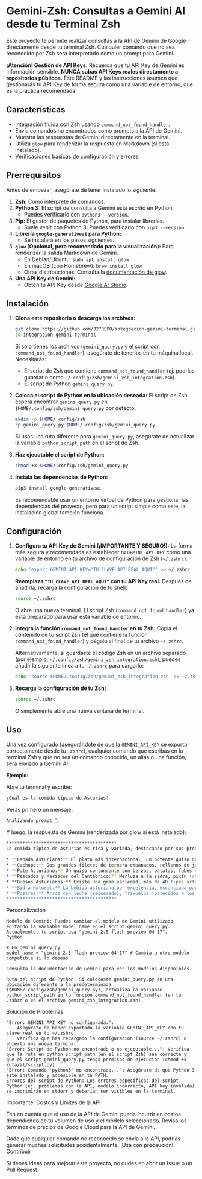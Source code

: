 # Gemini-Zsh: Consultas a Gemini AI desde tu Terminal Zsh

Este proyecto te permite realizar consultas a la API de Gemini de Google directamente desde tu terminal Zsh. Cualquier comando que no sea reconocido por Zsh será interpretado como un prompt para Gemini.

**¡Atención! Gestión de API Keys:** Recuerda que tu API Key de Gemini es información sensible. **NUNCA subas API Keys reales directamente a repositorios públicos.** Este README y las instrucciones asumen que gestionarás tu API Key de forma segura como una variable de entorno, que es la práctica recomendada.

## Características

* Integración fluida con Zsh usando `command_not_found_handler`.
* Envía comandos no encontrados como prompts a la API de Gemini.
* Muestra las respuestas de Gemini directamente en la terminal.
* Utiliza `glow` para renderizar la respuesta en Markdown (si está instalado).
* Verificaciones básicas de configuración y errores.

## Prerrequisitos

Antes de empezar, asegúrate de tener instalado lo siguiente:

1.  **Zsh:** Como intérprete de comandos.
2.  **Python 3:** El script de consulta a Gemini está escrito en Python.
    * Puedes verificarlo con `python3 --version`.
3.  **Pip:** El gestor de paquetes de Python, para instalar librerías.
    * Suele venir con Python 3. Puedes verificarlo con `pip3 --version`.
4.  **Librería `google-generativeai` para Python:**
    * Se instalará en los pasos siguientes.
5.  **`glow` (Opcional, pero recomendado para la visualización):** Para renderizar la salida Markdown de Gemini.
    * En Debian/Ubuntu: `sudo apt install glow`
    * En macOS (con Homebrew): `brew install glow`
    * Otras distribuciones: Consulta la [documentación de glow](https://github.com/charmbracelet/glow).
6.  **Una API Key de Gemini:**
    * Obtén tu API Key desde [Google AI Studio](https://aistudio.google.com/app/apikey).

## Instalación

1.  **Clona este repositorio o descarga los archivos:**:
    ```bash
    git clone https://github.com/J27REPO/integracion-gemini-terminal.git
    cd integracion-gemini-terminal
    ```
    Si solo tienes los archivos (`gemini_query.py` y el script con `command_not_found_handler`), asegúrate de tenerlos en tu máquina local. Necesitarás:
    * El script de Zsh que contiene `command_not_found_handler` (ej. podrías guardarlo como `~/.config/zsh/gemini_zsh_integration.zsh`).
    * El script de Python `gemini_query.py`.

2.  **Coloca el script de Python en la ubicación deseada:**
    El script de Zsh espera encontrar `gemini_query.py` en `$HOME/.config/zsh/gemini_query.py` por defecto.
    ```bash
    mkdir -p $HOME/.config/zsh
    cp gemini_query.py $HOME/.config/zsh/gemini_query.py
    ```
    Si usas una ruta diferente para `gemini_query.py`, asegúrate de actualizar la variable `python_script_path` en el script de Zsh.

3.  **Haz ejecutable el script de Python:**
    ```bash
    chmod +x $HOME/.config/zsh/gemini_query.py
    ```

4.  **Instala las dependencias de Python:**
    ```bash
    pip3 install google-generativeai
    ```
    Es recomendable usar un entorno virtual de Python para gestionar las dependencias del proyecto, pero para un script simple como este, la instalación global también funciona.

## Configuración

1.  **Configura tu API Key de Gemini (¡IMPORTANTE Y SEGURO!):**
    La forma más segura y recomendada es establecer tu `GEMINI_API_KEY` como una variable de entorno en tu archivo de configuración de Zsh (`~/.zshrc`):

    ```bash
    echo 'export GEMINI_API_KEY="TU_CLAVE_API_REAL_AQUI"' >> ~/.zshrc
    ```
    **Reemplaza `"TU_CLAVE_API_REAL_AQUI"` con tu API Key real.**
    Después de añadirla, recarga la configuración de tu shell:
    ```bash
    source ~/.zshrc
    ```
    O abre una nueva terminal. El script Zsh (`command_not_found_handler`) ya está preparado para usar esta variable de entorno.

2.  **Integra la función `command_not_found_handler` en tu Zsh:**
    Copia el contenido de tu script Zsh (el que contiene la función `command_not_found_handler`) y pégalo al final de tu archivo `~/.zshrc`.

    Alternativamente, si guardaste el código Zsh en un archivo separado (por ejemplo, `~/.config/zsh/gemini_zsh_integration.zsh`), puedes añadir la siguiente línea a tu `~/.zshrc` para cargarlo:
    ```bash
    echo 'source $HOME/.config/zsh/gemini_zsh_integration.zsh' >> ~/.zshrc
    ```

3.  **Recarga la configuración de tu Zsh:**
    ```bash
    source ~/.zshrc
    ```
    O simplemente abre una nueva ventana de terminal.

## Uso

Una vez configurado (asegurándote de que la `GEMINI_API_KEY` se exporta correctamente desde tu `.zshrc`), cualquier comando que escribas en la terminal Zsh y que no sea un comando conocido, un alias o una función, será enviado a Gemini AI.

**Ejemplo:**

Abre tu terminal y escribe:
```zsh
¿Cuál es la comida típica de Asturias?
```
Verás primero un mensaje:
```zsh
Analizando prompt 🤔
```

Y luego, la respuesta de Gemini (renderizada por glow si está instalado):
```zsh
*****************************************
La comida típica de Asturias es rica y variada, destacando por sus productos de mar y montaña. Algunos platos emblemáticos son:

* **Fabada Asturiana:** El plato más internacional, un potente guiso de fabes (alubias blancas grandes) con compango (morcilla, chorizo, lacón, tocino).
* **Cachopo:** Dos grandes filetes de ternera empanados, rellenos de jamón serrano y queso.
* **Pote Asturiano:** Un guiso contundente con berzas, patatas, fabes y productos del cerdo.
* **Pescados y Mariscos del Cantábrico:** Merluza a la sidra, pixín (rape), oricios (erizos de mar), centollos, nécoras, etc.
* **Quesos Asturianos:** Existe una gran variedad, más de 40 tipos artesanos. Algunos famosos son el Cabrales, Gamonéu, Afuega'l Pitu, y La Peral.
* **Sidra Natural:** La bebida asturiana por excelencia, escanciada para oxigenarla y potenciar su sabor.
* **Postres:** Arroz con leche (requemado), frixuelos (parecidos a los crepes), casadielles (empanadillas dulces rellenas de nuez).
*****************************************
```
Personalización

    Modelo de Gemini: Puedes cambiar el modelo de Gemini utilizado editando la variable model_name en el script gemini_query.py. Actualmente, tu script usa "gemini-2.5-flash-preview-04-17".
    Python

    # En gemini_query.py
    model_name = "gemini-2.5-flash-preview-04-17" # Cambia a otro modelo compatible si lo deseas

    Consulta la documentación de Gemini para ver los modelos disponibles.

    Ruta del script de Python: Si colocaste gemini_query.py en una ubicación diferente a la predeterminada ($HOME/.config/zsh/gemini_query.py), actualiza la variable python_script_path en tu función command_not_found_handler (en tu .zshrc o en el archivo gemini_zsh_integration.zsh).

Solución de Problemas

    "Error: GEMINI_API_KEY no configurada.":
        Asegúrate de haber exportado la variable GEMINI_API_KEY con tu clave real en tu ~/.zshrc.
        Verifica que has recargado la configuración (source ~/.zshrc) o abierto una nueva terminal.
    "Error: Script de Python no encontrado o no ejecutable...": Verifica que la ruta en python_script_path (en el script Zsh) sea correcta y que el script gemini_query.py tenga permisos de ejecución (chmod +x ruta/al/script.py).
    "Error: Comando 'python3' no encontrado...": Asegúrate de que Python 3 esté instalado y accesible en tu PATH.
    Errores del script de Python: Los errores específicos del script Python (ej. problemas con la API, modelo incorrecto, API key inválida) se imprimirán en stderr y deberían ser visibles en la terminal.

Importante: Costos y Límites de la API

Ten en cuenta que el uso de la API de Gemini puede incurrir en costos dependiendo de tu volumen de uso y el modelo seleccionado. Revisa los términos de precios de Google Cloud para la API de Gemini.

Dado que cualquier comando no reconocido se envía a la API, podrías generar muchas solicitudes accidentalmente. ¡Usa con precaución!
Contribuir

Si tienes ideas para mejorar este proyecto, no dudes en abrir un Issue o un Pull Request.
